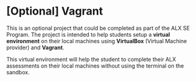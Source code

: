 # [Optional] Vagrant

This is an optional project that could be completed as part of the ALX SE Program.
The project is intended to help students setup a **virtual environment** on their local machines using **VirtualBox** (Virtual Machine provider) and **Vagrant**.

This virtual environment will help the student to complete their ALX assessments on their local machines without using the terminal on the sandbox.
